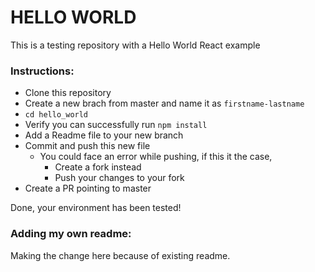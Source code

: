 # HELLO WORLD

This is a testing repository with a Hello World React example
  
### Instructions:
 - Clone this repository
 - Create a new brach from master and name it as `firstname-lastname`
 - `cd hello_world`
 - Verify you can successfully run `npm install`
 - Add a Readme file to your new branch
 - Commit and push this new file
    - You could face an error while pushing, if this it the case,
      - Create a fork instead
      - Push your changes to your fork
 - Create a PR pointing to master

 Done, your environment has been tested!


### Adding my own readme:
Making the change here because of existing readme.
